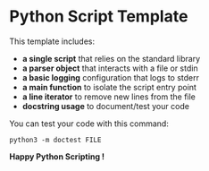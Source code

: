 # Python Script Template


This template includes:

- **a single script** that relies on the standard library
- **a parser object** that interacts with a file or stdin
- **a basic logging** configuration that logs to stderr
- **a main function** to isolate the script entry point
- **a line iterator** to remove new lines from the file
- **docstring usage** to document/test your code

You can test your code with this command:

```python3
python3 -m doctest FILE
```

**Happy Python Scripting !**
